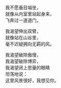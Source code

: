<p class="has-line-data" data-line-start="0" data-line-end="3">我不愿垂目端坐，<br>
就像从内室里站起身来，<br>
飞奔过一道道门。</p>
<p class="has-line-data" data-line-start="4" data-line-end="7">我渴望伸出双臂，<br>
就像站在山谷里，<br>
毫不迟疑拥向无羁的风。</p>
<p class="has-line-data" data-line-start="8" data-line-end="13">我渴望破除傲慢，<br>
我渴望破除博弈，<br>
我渴望闭上思量的眼睛<br>
坦荡地说：<br>
这里风景很好，我想见你。</p>

